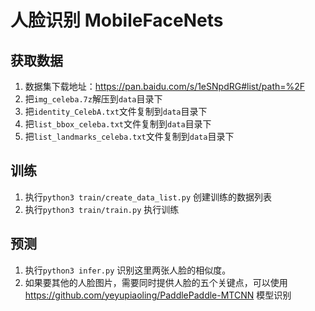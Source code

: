 # 人脸识别 MobileFaceNets

## 获取数据
1. 数据集下载地址：https://pan.baidu.com/s/1eSNpdRG#list/path=%2F
2. 把`img_celeba.7z`解压到`data`目录下
3. 把`identity_CelebA.txt`文件复制到`data`目录下
4. 把`list_bbox_celeba.txt`文件复制到`data`目录下
5. 把`list_landmarks_celeba.txt`文件复制到`data`目录下


## 训练
1. 执行`python3 train/create_data_list.py` 创建训练的数据列表
2. 执行`python3 train/train.py` 执行训练


## 预测
1. 执行`python3 infer.py` 识别这里两张人脸的相似度。
2. 如果要其他的人脸图片，需要同时提供人脸的五个关键点，可以使用 https://github.com/yeyupiaoling/PaddlePaddle-MTCNN 模型识别